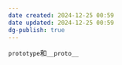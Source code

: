 ```yaml
---
date created: 2024-12-25 00:59
date updated: 2024-12-25 00:59
dg-publish: true
---
```


`prototype`和`__proto__`
